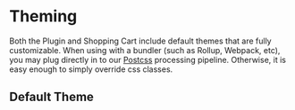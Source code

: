 # Theming

Both the Plugin and Shopping Cart include default themes that are fully customizable. When using with a bundler (such as Rollup, Webpack,
etc), you may plug directly in to our [Postcss](https://postcss.org/) processing pipeline. Otherwise, it is easy enough to simply override
css classes.

## Default Theme

